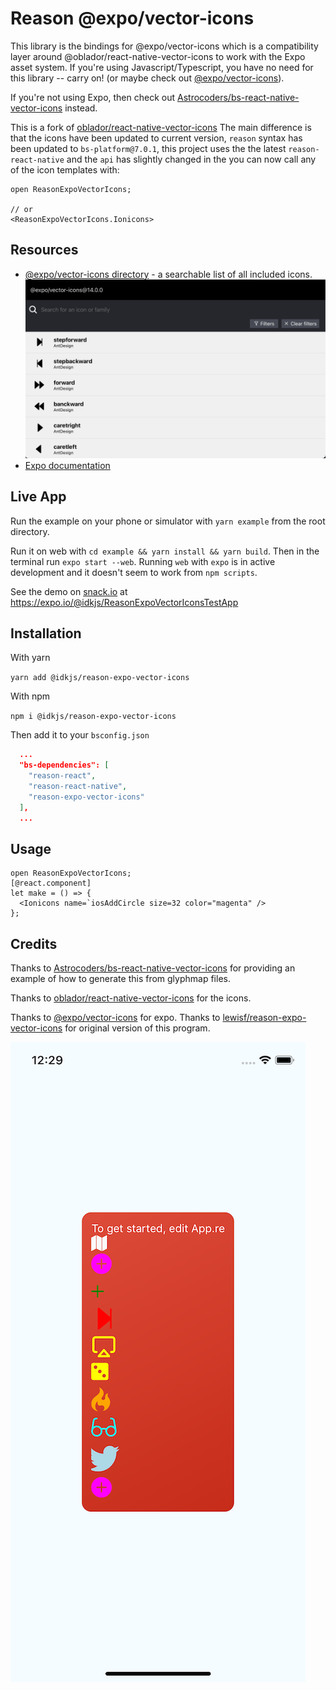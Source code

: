 # Reason @expo/vector-icons

This library is the bindings for @expo/vector-icons which is a compatibility layer around @oblador/react-native-vector-icons to work with the Expo asset system. If you're using Javascript/Typescript, you have no need for this library -- carry on! (or maybe check out [@expo/vector-icons](https://github.com/expo/vector-icons)).

If you're not using Expo, then check out [Astrocoders/bs-react-native-vector-icons](https://github.com/Astrocoders/bs-react-native-vector-icons) instead.

This is a fork of [oblador/react-native-vector-icons](https://github.com/oblador/react-native-vector-icons) The main difference is that the icons have been updated to current version, `reason` syntax has been updated to `bs-platform@7.0.1`, this project uses the the latest `reason-react-native` and the `api` has slightly changed in the you can now call any of the icon templates with:

```reason
open ReasonExpoVectorIcons;

// or
<ReasonExpoVectorIcons.Ionicons>

```

## Resources

- [@expo/vector-icons directory](https://expo.github.io/vector-icons/) - a searchable list of all included icons.
  ![Screenshot of website](https://raw.githubusercontent.com/expo/vector-icons/master/website-screenshot.png)
- [Expo documentation](https://docs.expo.io/)

## Live App

Run the example on your phone or simulator with `yarn example` from the root directory.

Run it on web with `cd example && yarn install && yarn build`. Then in the terminal run `expo start --web`. Running `web` with `expo` is in active development and it doesn't seem to work from `npm scripts`.

See the demo on [snack.io](www.snack.io) at <https://expo.io/@idkjs/ReasonExpoVectorIconsTestApp>

## Installation

With yarn

`yarn add @idkjs/reason-expo-vector-icons`

With npm

`npm i @idkjs/reason-expo-vector-icons`

Then add it to your `bsconfig.json`

```json
  ...
  "bs-dependencies": [
    "reason-react",
    "reason-react-native",
    "reason-expo-vector-icons"
  ],
  ...
```

## Usage

```reason
open ReasonExpoVectorIcons;
[@react.component]
let make = () => {
  <Ionicons name=`iosAddCircle size=32 color="magenta" />
};
```

## Credits

Thanks to [Astrocoders/bs-react-native-vector-icons](https://github.com/Astrocoders/bs-react-native-vector-icons) for
providing an example of how to generate this from glyphmap files.

Thanks to [oblador/react-native-vector-icons](https://github.com/oblador/react-native-vector-icons) for the icons.

Thanks to [@expo/vector-icons](https://github.com/expo/vector-icons) for expo.
Thanks to [lewisf/reason-expo-vector-icons](https://github.com/lewisf/reason-expo-vector-icons) for original version of this program.

![ios-screenshot](./ios-screenshot.png)
